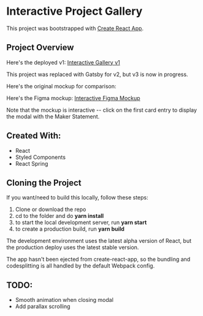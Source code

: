 # Interactive Project Gallery

This project was bootstrapped with [Create React App](https://github.com/facebook/create-react-app).

## Project Overview

Here's the deployed v1: [Interactive Gallery v1](dhf.io/gallery)

This project was replaced with Gatsby for v2, but v3 is now in progress.

Here's the original mockup for comparison:

Here's the Figma mockup: [Interactive Figma Mockup](https://www.figma.com/proto/TnTYGSRLncLKfOETSyhuZYQf/dhf-interactive-gallery?node-id=0%3A1&viewport=286%2C71%2C0.110861&scaling=scale-down)

Note that the mockup is interactive -- click on the first card entry to display the modal with the Maker Statement.

## Created With:

- React
- Styled Components
- React Spring

## Cloning the Project

If you want/need to build this locally, follow these steps:

1. Clone or download the repo
2. cd to the folder and do **yarn install**
3. to start the local development server, run **yarn start**
4. to create a production build, run **yarn build**

The development environment uses the latest alpha version of React, but the production deploy uses the latest stable version.

The app hasn't been ejected from create-react-app, so the bundling and codesplitting is all handled by the default Webpack config.

## TODO:

- Smooth animation when closing modal
- Add parallax scrolling
